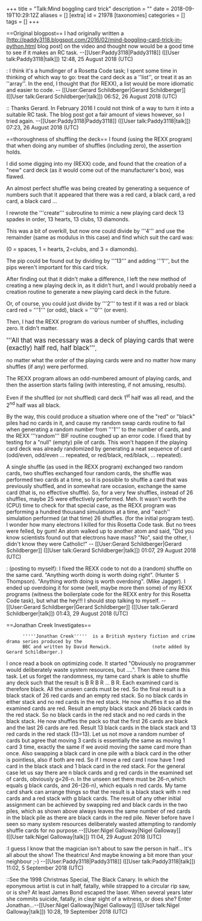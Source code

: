 +++
title = "Talk:Mind boggling card trick"
description = ""
date = 2018-09-19T10:29:12Z
aliases = []
[extra]
id = 21978
[taxonomies]
categories = []
tags = []
+++

==Original blogpost==
I had originally written a [http://paddy3118.blogspot.com/2016/02/mind-boggling-card-trick-in-python.html blog post] on the video and thought now would be a good time to see if it makes an RC task. --[[User:Paddy3118|Paddy3118]] ([[User talk:Paddy3118|talk]]) 12:48, 25 August 2018 (UTC)

: I think it's a humdinger of a Rosetta Code task;   I spent some time in thinking of which way to go:   treat the card deck as a    ''list'',   or treat it as an   ''array''.   In the end, I thought that (for REXX), a list would be more idiomatic and easier to code.   -- [[User:Gerard Schildberger|Gerard Schildberger]] ([[User talk:Gerard Schildberger|talk]]) 06:52, 26 August 2018 (UTC)

:: Thanks Gerard. In February 2016 I could not think of a way to turn it into a suitable RC task. The blog post got a fair amount of views however, so I tried again. --[[User:Paddy3118|Paddy3118]] ([[User talk:Paddy3118|talk]]) 07:23, 26 August 2018 (UTC)

==thoroughness of shuffling the deck==
I found (using the REXX program) that when doing any number of shuffles (including zero), the assertion holds.

I did some digging into my (REXX) code, and found that the creation of a "new" card deck (as it would come out of the manufacturer's box), was flawed. 

An almost perfect shuffle was being created by generating a sequence of numbers such that it appeared that there was a red card, a black card, a red card, a black card ...

I rewrote the   '''create'''   subroutine to mimic a new playing card deck     13 spades in order,   13 hearts,   13 clubs,   13 diamonds.

This was a bit of overkill, but now one could divide by   '''4'''   and use the remainder   (same as modulus in this case)   and find which suit the card was:

   (0 = spaces,    1 = hearts,   2=clubs,   and   3 = diamonds).

The pip could be found out by dividing by   '''13'''   and adding   '''1''',   but the pips weren't important for this card trick.

After finding out that it didn't make a difference, I left the new method of creating a new playing deck in,   as it didn't hurt, and I would probably need a creation routine to generate a new playing card deck in the future. 

Or, of course, you could just divide by   '''2'''   to test if it was a red or black card     red = '''1''' (or odd),   black = '''0''' (or even).

Then, I had the REXX program do various number of shuffles, including zero.   It didn't matter.   

<big>'''All that was necessary was a deck of playing cards that were   (exactly)   half red,   half black'''</big>, 

no matter what the order of the playing cards were and no matter how many shuffles (if any) were performed.

The REXX program allows an odd-numbered amount of playing cards,   and then the assertion starts failing   (with interesting, if not amusing, results).

Even if the shuffled (or not shuffled) card deck 1<sup>st</sup> half was all read, and the 2<sup>nd</sup> half was all black.

By the way, this could produce a situation where one of the "red" or "black" piles had no cards in it,   and cause my random swap cards routine to fail when generating a random number from '''1'''  to the number of cards, and the REXX '''random''' BIF routine coughed up an error code.   I fixed that by testing for a "null" (empty) pile of cards.   This won't happen if the playing card deck was already randomized by generating a neat sequence of card (odd/even, odd/even ... repeated,   or   red/black, red/black, ...    repeated). 


A single shuffle (as used in the REXX program) exchanged two random cards,   two shuffles exchanged four random cards,   the shuffle was performed two cards at a time, so it is possible to shuffle a card that was previously shuffled, and in somewhat rare occasion, exchange the same card (that is, no effective shuffle).    So, for a very few shuffles, instead of 26 shuffles, maybe 25 were effectively performed.   Meh.     It wasn't worth the (CPU) time to check for that special case, as the REXX program was performing a hundred thousand simulations at a time,   and   ''each''   simulation performed   (at that time)   26 shuffles.   (for the initial program test).   I wonder how many electrons I killed for this Rosetta Code task.       But no trees were felled, by gum!     An atom walked up to another atom and said, "Did you know scientists found out that electrons have mass?   "No", said the other, I didn't know they were Catholic!"   -- [[User:Gerard Schildberger|Gerard Schildberger]] ([[User talk:Gerard Schildberger|talk]]) 01:07, 29 August 2018 (UTC)

: (posting to myself):   I fixed the REXX code to not do a (random) shuffle on the same card.   "Anything worth doing is worth doing right".   (Hunter S Thompson).     "Anything worth doing is worth overdoing".    (Mike Jagger).   I ended up overdoing it for some   (well, maybe more then some)   of my REXX programs   (witness the boilerplate code for the REXX entry for this Rosetta Code task),   but what the hey!!!       I should stop talking to myself.   -- [[User:Gerard Schildberger|Gerard Schildberger]] ([[User talk:Gerard Schildberger|talk]]) 01:43, 29 August 2018 (UTC)

==Jonathan Creek Investigates==

          '''''Jonathan Creek'''''  is a British mystery fiction and crime drama series produced by the 
          BBC and written by David Renwick.               (note added by Gerard Schildberger.)
 


I once read a book on optimizing code. It started "Obviously no programmer would deliberately waste system resources, but ....". Then there came this task. Let us forget the randomness, my tame card shark is able to shuffle any deck such that the result is B R B R ... B R. Each examined card is therefore black. All the unseen cards must be red. So the final result is a black stack of 26 red cards and an empty red stack. So no black cards in either stack and no red cards in the red stack. He now shuffles it so all the examined cards are red. Result an empty black stack and 26 black cards in the red stack. So no black cards in the red stack and no red cards in the black stack. He now shuffles the pack so that the first 26 cards are black and the last 26 cards are red. Result 13 black cards in the black stack and 13 red cards in the red stack (13=13). Let us not move a random number of cards but agree that moving 3 cards is essentially the same as moving 1 card 3 time, exactly the same if we avoid moving the same card more than once. Also swapping a black card in one pile with a black card in the other is pointless, also if both are red. So if I move a red card I now have 1 red card in the black stack and 1 black card in the red stack. For the general case let us say there are n black cards and g red cards in the examined set of cards, obviously g=26-n. In the unseen set there must be 26-n,which equals g black cards, and 26-(26-n), which equals n red cards. My tame card shark can arrange things so that the result is a black stack with n red cards and a red stack with g black cards. The result of any other initial assignment can be achieved by swapping red and black cards in the two piles, which as shown above always leaves the same number of red cards in the black pile as there are black cards in the red pile. Never before have I seen so many system resources deliberately wasted attempting to randomly shuffle cards for no purpose.--[[User:Nigel Galloway|Nigel Galloway]] ([[User talk:Nigel Galloway|talk]]) 11:04, 29 August 2018 (UTC)

:I guess I know that the magician isn't about to saw the person in half... It's all about the show! The theatrics! And maybe knowing a bit more than your neighbour ;-)
 --[[User:Paddy3118|Paddy3118]] ([[User talk:Paddy3118|talk]]) 11:02, 5 September 2018 (UTC)

::See the 1998 Christmas Special, The Black Canary. In which the eponymous artist is cut in half, fatally, while strapped to a circular rip saw, or is she? At least James Bond escaped the laser. When several years later she commits suicide, fatally, in clear sight of a witness, or does she? Enter Jonathan...--[[User:Nigel Galloway|Nigel Galloway]] ([[User talk:Nigel Galloway|talk]]) 10:28, 19 September 2018 (UTC)
